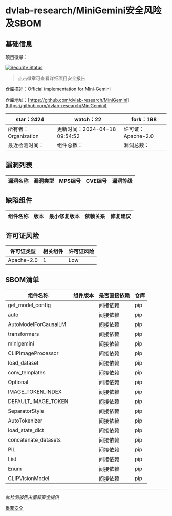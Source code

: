 # dvlab-research/MiniGemini安全风险及SBOM

## 基础信息

项目徽章：

[![Security Status](https://www.murphysec.com/platform3/v31/badge/1781029860802473984.svg)](https://www.murphysec.com/console/report/1775229634142089216/1781029860802473984)

> 点击徽章可查看详细项目安全报告

仓库描述：Official implementation for Mini-Gemini

仓库地址：[https://github.com/dvlab-research/MiniGemini](https://github.com/dvlab-research/MiniGemini)

| star：2424 | watch：22 | fork：198 |
| ----------- | -------------- | ------------ |
| 所有者：Organization | 更新时间：2024-04-18 09:54:52 | 许可证：Apache-2.0 |
| 最近检测时间： | 组件总数： | 漏洞总数： |




## 漏洞列表

| 漏洞名称 | 漏洞类型 | MPS编号 | CVE编号 | 漏洞等级 |
| ------- | ------ | ------- | ------ | ----- |





## 缺陷组件

| 组件名称 | 版本 | 最小修复版本 | 依赖关系 | 修复建议 |
| -------- | ---- | ------------ | -------- | -------- |





## 许可证风险

| 许可证类型 | 相关组件 | 许可证风险 |
| ---------- | -------- | ---------- |
|Apache-2.0|1|Low|




## SBOM清单

| 组件名称 | 组件版本 | 是否直接依赖 | 仓库 |
| -------- | -------- | ------------ | ---- |
|get_model_config||间接依赖|pip|
|auto||间接依赖|pip|
|AutoModelForCausalLM||间接依赖|pip|
|transformers||间接依赖|pip|
|minigemini||间接依赖|pip|
|CLIPImageProcessor||间接依赖|pip|
|load_dataset||间接依赖|pip|
|conv_templates||间接依赖|pip|
|Optional||间接依赖|pip|
|IMAGE_TOKEN_INDEX||间接依赖|pip|
|DEFAULT_IMAGE_TOKEN||间接依赖|pip|
|SeparatorStyle||间接依赖|pip|
|AutoTokenizer||间接依赖|pip|
|load_state_dict||间接依赖|pip|
|concatenate_datasets||间接依赖|pip|
|PIL||间接依赖|pip|
|List||间接依赖|pip|
|Enum||间接依赖|pip|
|CLIPVisionModel||间接依赖|pip|


------

*此检测报告由墨菲安全提供*

[墨菲安全](www.murphysec.com)